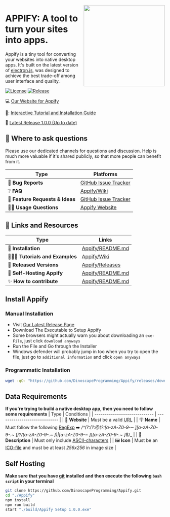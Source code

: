 <img src="https://i.ibb.co/nf4dLkk/unnamed-removebg-preview.png" data-canonical-src="![Appify banner](https://i.ibb.co/nf4dLkk/unnamed-removebg-preview.png)
" width="256" height="256" align="right" />

# APPIFY: A tool to turn your sites into apps.

Appify is a tiny tool for converting your websites into native desktop apps. It's built on the latest version of [electron.js](https://npmjs.com/package/electron), was designed to achieve the best trade-off among user interface and quality.

[![License](<https://img.shields.io/badge/License-Apache%202.0-brightgreen.svg>)](https://opensource.org/license/apache-2-0/)
[![Release](<https://img.shields.io/badge/Release-1.0.0-brightgreen.svg>)](https://github.com/DinoscapeProgramming/Appify/releases/tag/v1.0.0)

:computer: [Our Website for Appify](https://DinoscapeProgramming.github.io/Appify/)

:movie_camera::  [Interactive Tutorial and Installation Guide](https://DinoscapeProgramming.github.io/Appify/tutorial)

:page_facing_up: [Latest Release 1.0.0 (Up to date)](https://github.com/DinoscapeProgramming/Appify/releases/tag/v1.0.0)

## 💬 Where to ask questions
Please use our dedicated channels for questions and discussion. Help is much more valuable if it's shared publicly, so that more people can benefit from it.

| Type                            | Platforms                               |
| ------------------------------- | --------------------------------------- |
| 🚨 **Bug Reports**              | [GitHub Issue Tracker]                  |
| ❔ **FAQ**                       | [Appify/Wiki](https://github.com/DinoscapeProgramming/Appify/wiki/FAQ)                              |
| 🎁 **Feature Requests & Ideas** | [GitHub Issue Tracker]                  |
| 👩‍💻 **Usage Questions**          | [Appify Website]                       |

[github issue tracker]: https://github.com/DinoscapeProgramming/Appify/issues
[appify website]: https://DinoscapeProgramming.github.io/Appify/tutorial


## 🔗 Links and Resources
| Type                            | Links                               |
| ------------------------------- | --------------------------------------- |
| 💾 **Installation** | [Appify/README.md](https://github.com/DinoscapeProgramming/Appify#install-appify)|
| 👩🏾‍🏫 **Tutorials and Examples**  | [Appify/Wiki](https://github.com/DinoscapeProgramming/Appify/wiki/Notebooks-and-Tutorials) |
| 🚀 **Released Versions**         | [Appify/Releases](https://github.com/DinoscapeProgramming/Appify/releases/)|
| 🤖 **Self-Hosting Appify** | [Appify/README.md](https://github.com/DinoscapeProgramming/Appify#self-hosting)|
| ✨ **How to contribute**       |[Appify/README.md](#contribution-guidelines)|

## Install Appify
### Manual Installation
- Visit [Our Latest Release Page](https://github.com/DinoscapeProgramming/Appify/releases/tag/v1.0.0)
- Download The Executable to Setup Appify
- Some browsers might actually warn you about downloading an `exe-File`, just click `download anyways`
- Run the File and Go through the Installer
- Windows defender will probably jump in too when you try to open the file, just go to `additional information` and click `open anyways`

### Programmatic Installation
```sh
wget -qO- "https://github.com/DinoscapeProgramming/Appify/releases/download/v1.0.0/Appify.Setup.1.0.0.exe" > "Appify.Setup.1.0.0.exe" && chmod +x "Appify.Setup.1.0.0.exe" && "./Appify.Setup.1.0.0.exe"
```

## Data Requirements
**If you're trying to build a native desktop app, then you need to follow some requirements**
| Type                          | Conditions                    |
| ----------------------------- | ----------------------------- |
| 🛜 **Website**                | Must be a valid [URL](https://developer.mozilla.org/en-US/docs/Web/API/URL?retiredLocale=de) |
| 🪧 **Name**                   | Must follow the following [RegExp](https://developer.mozilla.org/en-US/docs/Web/JavaScript/Guide/Regular_expressions) ➡️ _/^(?:(?:@(?:[a-zA-Z0-9-*~ ][a-zA-Z0-9-*._~ ]*)?\/[a-zA-Z0-9-._~ ])|[a-zA-Z0-9-~ ])[a-zA-Z0-9-._~ ]*$/_ |
| 📝 **Description**            | Must only include [ASCII-characters](https://developer.mozilla.org/en-US/docs/Glossary/ASCII?retiredLocale=de) |
| 🖼️ **Icon**                   | Must be an [ICO-file](https://en.wikipedia.org/wiki/ICO_(file_format)) and must be at least _256x256_ in image size |

## Self Hosting
**Make sure that you have [git](https://git-scm.com/) installed and then execute the following `bash script` in your terminal**
```sh
git clone https://github.com/DinoscapeProgramming/Appify.git
cd "./Appify"
npm install
npm run build
start "./build/Appify Setup 1.0.0.exe"
```
